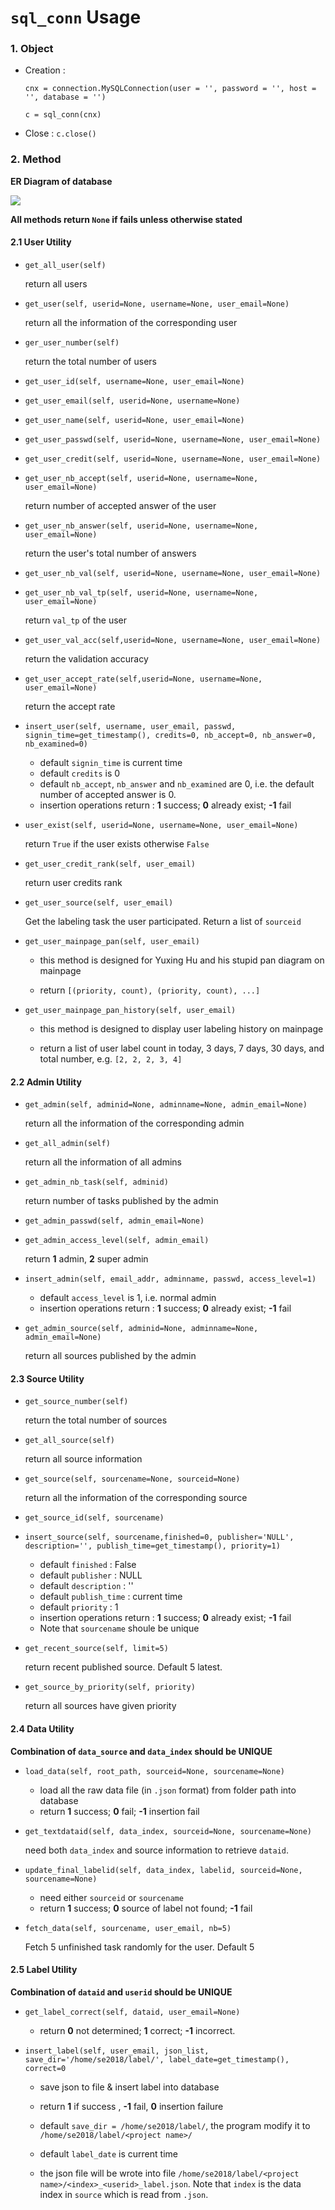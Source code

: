 # `sql_conn` Usage

### 1. Object

- Creation :

  `cnx = connection.MySQLConnection(user = '', password = '', host = '', database = '')`

  `c = sql_conn(cnx)`

- Close : `c.close()`



### 2. Method

**ER Diagram of database**

![](./db_er.png)

**All methods return `None` if fails unless otherwise stated**

#### 2.1 User Utility

- `get_all_user(self)`
    
  return all users
   
- `get_user(self, userid=None, username=None, user_email=None)`

  return all the information of the corresponding user
  
- `ger_user_number(self)`

  return the total number of users

- `get_user_id(self, username=None, user_email=None)` 

- `get_user_email(self, userid=None, username=None)`

- `get_user_name(self, userid=None, user_email=None)`

- `get_user_passwd(self, userid=None, username=None, user_email=None)`

- `get_user_credit(self, userid=None, username=None, user_email=None)`

- `get_user_nb_accept(self, userid=None, username=None, user_email=None)`
  
   return number of accepted answer of the user
   
- `get_user_nb_answer(self, userid=None, username=None, user_email=None)`

   return the user's total number of answers 

- `get_user_nb_val(self, userid=None, username=None, user_email=None)`

- `get_user_nb_val_tp(self, userid=None, username=None, user_email=None)`
    
   return `val_tp` of the user
   
- `get_user_val_acc(self,userid=None, username=None, user_email=None)`

   return the validation accuracy 
   
- `get_user_accept_rate(self,userid=None, username=None, user_email=None)`

   return the accept rate 

- `insert_user(self, username, user_email, passwd, signin_time=get_timestamp(), credits=0, nb_accept=0, nb_answer=0, nb_examined=0)`

  - default `signin_time` is current time
  - default `credits` is 0
  - default `nb_accept`, `nb_answer` and `nb_examined` are 0, i.e. the default number of accepted answer is 0.
  - insertion operations return : **1** success; **0** already exist; **-1** fail

- `user_exist(self, userid=None, username=None, user_email=None)`

  return `True` if the user exists otherwise `False`
  
- `get_user_credit_rank(self, user_email)`

   return user credits rank
   
- `get_user_source(self, user_email)`

   Get the labeling task the user participated. Return a list of `sourceid`
   
- `get_user_mainpage_pan(self, user_email)`

  - this method is designed for Yuxing Hu and his stupid pan diagram on mainpage

  - return `[(priority, count), (priority, count), ...]`
  
- `get_user_mainpage_pan_history(self, user_email)`

  - this method is designed to display user labeling history on mainpage 
  
  - return a list of user label count in today, 3 days, 7 days, 30 days, and total number, e.g. `[2, 2, 2, 3, 4]`
  
  
#### 2.2 Admin Utility

- `get_admin(self, adminid=None, adminname=None, admin_email=None)`

  return all the information of the corresponding admin

- `get_all_admin(self)`
    
   return all the information of all admins
   
- `get_admin_nb_task(self, adminid)`

   return number of tasks published by the admin
   
- `get_admin_passwd(self, admin_email=None)`

- `get_admin_access_level(self, admin_email)`

   return **1** admin, **2** super admin
   
- `insert_admin(self, email_addr, adminname, passwd, access_level=1)`

  - default `access_level` is 1, i.e. normal admin
  - insertion operations return : **1** success; **0** already exist; **-1** fail
  
- `get_admin_source(self, adminid=None, adminname=None, admin_email=None)`

  return all sources published by the admin

#### 2.3 Source Utility

- `get_source_number(self)`

   return the total number of sources
   
- `get_all_source(self)`

   return all source information
   
- `get_source(self, sourcename=None, sourceid=None)`

  return all the information of the corresponding source
  
- `get_source_id(self, sourcename)`

- `insert_source(self, sourcename,finished=0, publisher='NULL', description='', publish_time=get_timestamp(), priority=1)`

  - default `finished` : False
  - default `publisher` : NULL
  - default `description` : ''
  - default `publish_time` : current time
  - default `priority` : 1
  - insertion operations return : **1** success; **0** already exist; **-1** fail
  - Note that `sourcename` shoule be unique

- `get_recent_source(self, limit=5)`

  return recent published source. Default 5 latest.
  
- `get_source_by_priority(self, priority)`

  return all sources have given priority

#### 2.4 Data Utility

**Combination of `data_source` and `data_index` should be UNIQUE**

- `load_data(self, root_path, sourceid=None, sourcename=None)`

  - load all the raw data file (in `.json` format) from folder path into database
  - return **1** success; **0** fail; **-1** insertion fail
  
- `get_textdataid(self, data_index, sourceid=None, sourcename=None)`

  need both `data_index` and source information to retrieve `dataid`.

- `update_final_labelid(self, data_index, labelid, sourceid=None, sourcename=None)`

  - need either `sourceid` or `sourcename`
  - return **1** success; **0** source of label not found; **-1** fail
  
- `fetch_data(self, sourcename, user_email, nb=5)`
  
  Fetch 5 unfinished task randomly for the user. Default 5
  
#### 2.5 Label Utility

**Combination of `dataid` and `userid` should be UNIQUE**

- `get_label_correct(self, dataid, user_email=None)`
  
  - return **0** not determined; **1** correct; **-1** incorrect.
  
- `insert_label(self, user_email, json_list, save_dir='/home/se2018/label/', label_date=get_timestamp(), correct=0`

  - save json to file  & insert label into database
  
  - return **1** if success , **-1** fail, **0** insertion failure
  
  - default `save_dir = /home/se2018/label/`, the program modify it to `/home/se2018/label/<project name>/`
  
  - default `label_date` is current time
  
  - the json file will be wrote into file `/home/se2018/label/<project name>/<index>_<userid>_label.json`. Note that `index` is the data index in `source` which is read from `.json`.
  
  




